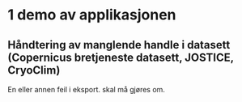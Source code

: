 # 1 demo av applikasjonen

## Håndtering av manglende handle i datasett (Copernicus bretjeneste datasett, JOSTICE, CryoClim)

En eller annen feil i eksport. skal må gjøres om.
